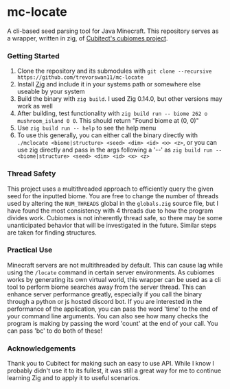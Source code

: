 # mc-locate
A cli-based seed parsing tool for Java Minecraft. This repository serves as a wrapper, written in zig, of [Cubitect's cubiomes project](https://github.com/Cubitect/cubiomes). 

### Getting Started
1. Clone the repository and its submodules with `git clone --recursive https://github.com/trevorswan11/mc-locate`
2. Install [Zig](https://ziglang.org/) and include it in your systems path or somewhere else useable by your system
3. Build the binary with `zig build`. I used Zig 0.14.0, but other versions may work as well
4. After building, test functionality with `zig build run -- biome 262 o mushroom_island 0 0`. This should return "Found biome at (0, 0)"
5. Use `zig build run -- help` to see the help menu
6. To use this generally, you can either call the binary directly with `./mclocate <biome|structure> <seed> <dim> <id> <x> <z>`, or you can use zig directly and pass in the args following a '--' as `zig build run -- <biome|structure> <seed> <dim> <id> <x> <z>`

### Thread Safety
This project uses a multithreaded approach to efficiently query the given seed for the inputted biome. You are free to change the number of threads used by altering the `NUM_THREADS` global in the `globals.zig` source file, but I have found the most consistency with 4 threads due to how the program divides work. Cubiomes is not inherently thread safe, so there may be some unanticipated behavior that will be investigated in the future. Similar steps are taken for finding structures.

### Practical Use
Minecraft servers are not multithreaded by default. This can cause lag while using the `/locate` command in certain server environments. As cubiomes works by generating its own virtual world, this wrapper can be used as a cli tool to perform biome searches away from the server thread. This can enhance server performance greatly, especially if you call the binary through a python or js hosted discord bot. If you are interested in the performance of the application, you can pass the word 'time' to the end of your command line arguments. You can also see how many checks the program is making by passing the word 'count' at the end of your call. You can pass 'bc' to do both of these!

### Acknowledgements
Thank you to Cubitect for making such an easy to use API. While I know I probably didn't use it to its fullest, it was still a great way for me to continue learning Zig and to apply it to useful scenarios.
